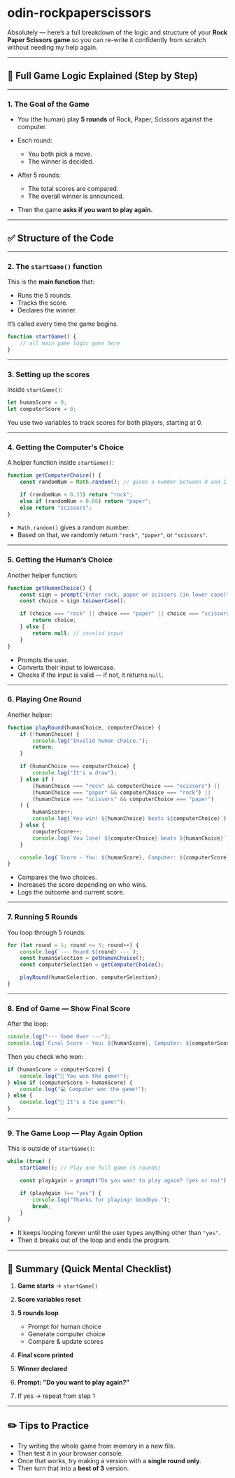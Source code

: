 # odin-rockpaperscissors

Absolutely — here’s a full breakdown of the logic and structure of your **Rock Paper Scissors game** so you can re-write it confidently from scratch without needing my help again.

---

## 🧠 Full Game Logic Explained (Step by Step)

---

### **1. The Goal of the Game**

* You (the human) play **5 rounds** of Rock, Paper, Scissors against the computer.
* Each round:

  * You both pick a move.
  * The winner is decided.
* After 5 rounds:

  * The total scores are compared.
  * The overall winner is announced.
* Then the game **asks if you want to play again.**

---

## ✅ Structure of the Code

---

### **2. The `startGame()` function**

This is the **main function** that:

* Runs the 5 rounds.
* Tracks the score.
* Declares the winner.

It’s called every time the game begins.

```js
function startGame() {
    // all main game logic goes here
}
```

---

### **3. Setting up the scores**

Inside `startGame()`:

```js
let humanScore = 0;
let computerScore = 0;
```

You use two variables to track scores for both players, starting at 0.

---

### **4. Getting the Computer's Choice**

A helper function inside `startGame()`:

```js
function getComputerChoice() {
    const randomNum = Math.random(); // gives a number between 0 and 1

    if (randomNum < 0.33) return "rock";
    else if (randomNum < 0.66) return "paper";
    else return "scissors";
}
```

* `Math.random()` gives a random number.
* Based on that, we randomly return `"rock"`, `"paper"`, or `"scissors"`.

---

### **5. Getting the Human’s Choice**

Another helper function:

```js
function getHumanChoice() {
    const sign = prompt("Enter rock, paper or scissors (in lower case)");
    const choice = sign.toLowerCase();

    if (choice === "rock" || choice === "paper" || choice === "scissors") {
        return choice;
    } else {
        return null; // invalid input
    }
}
```

* Prompts the user.
* Converts their input to lowercase.
* Checks if the input is valid — if not, it returns `null`.

---

### **6. Playing One Round**

Another helper:

```js
function playRound(humanChoice, computerChoice) {
    if (!humanChoice) {
        console.log("Invalid human choice.");
        return;
    }

    if (humanChoice === computerChoice) {
        console.log("It's a draw");
    } else if (
        (humanChoice === "rock" && computerChoice === "scissors") ||
        (humanChoice === "paper" && computerChoice === "rock") ||
        (humanChoice === "scissors" && computerChoice === "paper")
    ) {
        humanScore++;
        console.log(`You win! ${humanChoice} beats ${computerChoice}`);
    } else {
        computerScore++;
        console.log(`You lose! ${computerChoice} beats ${humanChoice}`);
    }

    console.log(`Score - You: ${humanScore}, Computer: ${computerScore}`);
}
```

* Compares the two choices.
* Increases the score depending on who wins.
* Logs the outcome and current score.

---

### **7. Running 5 Rounds**

You loop through 5 rounds:

```js
for (let round = 1; round <= 5; round++) {
    console.log(`--- Round ${round} ---`);
    const humanSelection = getHumanChoice();
    const computerSelection = getComputerChoice();

    playRound(humanSelection, computerSelection);
}
```

---

### **8. End of Game — Show Final Score**

After the loop:

```js
console.log("--- Game Over ---");
console.log(`Final Score - You: ${humanScore}, Computer: ${computerScore}`);
```

Then you check who won:

```js
if (humanScore > computerScore) {
    console.log("🎉 You won the game!");
} else if (computerScore > humanScore) {
    console.log("💻 Computer won the game!");
} else {
    console.log("🤝 It's a tie game!");
}
```

---

### **9. The Game Loop — Play Again Option**

This is outside of `startGame()`:

```js
while (true) {
    startGame(); // Play one full game (5 rounds)

    const playAgain = prompt("Do you want to play again? (yes or no)").toLowerCase();

    if (playAgain !== "yes") {
        console.log("Thanks for playing! Goodbye.");
        break;
    }
}
```

* It keeps looping forever until the user types anything other than `"yes"`.
* Then it breaks out of the loop and ends the program.

---

## 🔁 Summary (Quick Mental Checklist)

1. **Game starts** → `startGame()`
2. **Score variables reset**
3. **5 rounds loop**

   * Prompt for human choice
   * Generate computer choice
   * Compare & update scores
4. **Final score printed**
5. **Winner declared**
6. **Prompt: "Do you want to play again?"**
7. If yes → repeat from step 1

---

## ✏️ Tips to Practice

* Try writing the whole game from memory in a new file.
* Then test it in your browser console.
* Once that works, try making a version with a **single round only**.
* Then turn that into a **best of 3** version.
